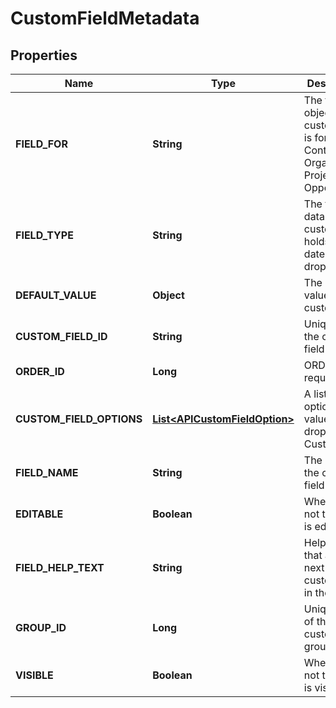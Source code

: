 
# CustomFieldMetadata

## Properties
Name | Type | Description | Notes
------------ | ------------- | ------------- | -------------
**FIELD_FOR** | **String** | The type of object this custom field is for: Contact, Organisation, Project or Opportunity | 
**FIELD_TYPE** | **String** | The type of data this custom field holds: text, date or dropdown | 
**DEFAULT_VALUE** | **Object** | The default value of the custom field |  [optional]
**CUSTOM_FIELD_ID** | **String** | Unique ID for the custom field record | 
**ORDER_ID** | **Long** | ORDER_ID is required | 
**CUSTOM_FIELD_OPTIONS** | [**List&lt;APICustomFieldOption&gt;**](APICustomFieldOption.md) | A list of option values for a dropdown Custom Field |  [optional]
**FIELD_NAME** | **String** | The name of the custom field | 
**EDITABLE** | **Boolean** | Whether or not the field is editable |  [optional]
**FIELD_HELP_TEXT** | **String** | Help text that appears next to the custom field in the UI. |  [optional]
**GROUP_ID** | **Long** | Unique key of the custom field group |  [optional]
**VISIBLE** | **Boolean** | Whether or not the field is visible |  [optional]



